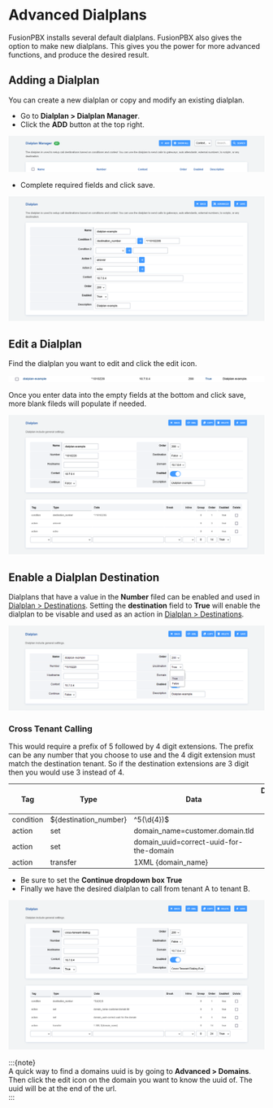 # Advanced Dialplans

FusionPBX installs several default dialplans. FusionPBX also gives the
option to make new dialplans. This gives you the power for more advanced
functions, and produce the desired result.

## Adding a Dialplan

You can create a new dialplan or copy and modify an existing dialplan.

-   Go to **Dialplan > Dialplan Manager**.
-   Click the **ADD** button at the top right.

![image](../_static/images/dialplan/fusionpbx_dialplan_advanced1.png)

-   Complete required fields and click save.

![image](../_static/images/dialplan/fusionpbx_dialplan_advanced2.png)

## Edit a Dialplan

Find the dialplan you want to edit and click the edit icon.

![image](../_static/images/dialplan/fusionpbx_dialplan_advanced3.png)

Once you enter data into the empty fields at the bottom and click save,
more blank fileds will populate if needed.

![image](../_static/images/dialplan/fusionpbx_dialplan_advanced4.png)

## Enable a Dialplan Destination

Dialplans that have a value in the **Number** filed can be enabled and
used in [Dialplan > Destinations](../dialplan/destinations.html).
Setting the **destination** field to **True** will enable the dialplan
to be visable and used as an action in [Dialplan >
Destinations](../dialplan/destinations.html).

![image](../_static/images/dialplan/fusionpbx_dialplan_advanced5.png)

### Cross Tenant Calling

This would require a prefix of 5 followed by 4 digit extensions. The
prefix can be any number that you choose to use and the 4 digit
extension must match the destination tenant. So if the destination
extensions are 3 digit then you would use 3 instead of 4.

| Tag       | Type                  | Data                                | Dialplan Detail Break | Break | Inline | Group | Order |
|-----------|-----------------------|--------------------------------------|-----------------------|-------|--------|-------|-------|
| condition | ${destination_number} | ^5(\d{4})$                         |                       |       |        |       | 5     |
| action    | set                   | domain_name=customer.domain.tld     |                       |       | True   |       | 10    |
| action    | set                   | domain_uuid=correct-uuid-for-the-domain |                   |       | True   |       | 15    |
| action    | transfer              | 1XML {domain_name}                  |                       |       |        |       | 20    |

-   Be sure to set the **Continue dropdown box True**
-   Finally we have the desired dialplan to call from tenant A to tenant
    B.

![image](../_static/images/dialplan/fusionpbx_custom_dialplan.png)

:::{note}   
A quick way to find a domains uuid is by going to **Advanced > Domains**.   
Then click the edit icon on the domain you want to know the uuid of. The uuid will be at the end of the url.   
:::   

